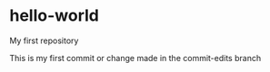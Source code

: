 # hello-world
My first repository

This is my first commit or change made in the commit-edits branch
